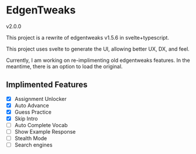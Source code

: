 # EdgenTweaks

v2.0.0

This project is a rewrite of edgentweaks v1.5.6 in svelte+typescript.

This project uses svelte to generate the UI, allowing better UX, DX, and feel.

Currently, I am working on re-implimenting old edgentweaks features. In the meantime, there is an option to load the original.

## Implimented Features

- [x] Assignment Unlocker
- [x] Auto Advance
- [x] Guess Practice
- [x] Skip Intro
- [ ] Auto Complete Vocab
- [ ] Show Example Response
- [ ] Stealth Mode
- [ ] Search engines
